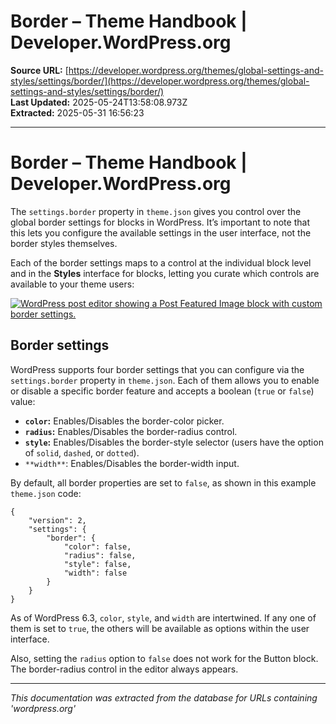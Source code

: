 # Border – Theme Handbook | Developer.WordPress.org

**Source URL:** [https://developer.wordpress.org/themes/global-settings-and-styles/settings/border/](https://developer.wordpress.org/themes/global-settings-and-styles/settings/border/)  
**Last Updated:** 2025-05-24T13:58:08.973Z  
**Extracted:** 2025-05-31 16:56:23

---

# Border – Theme Handbook | Developer.WordPress.org

The `settings.border` property in `theme.json` gives you control over the global border settings for blocks in WordPress. It’s important to note that this lets you configure the available settings in the user interface, not the border styles themselves.

Each of the border settings maps to a control at the individual block level and in the **Styles** interface for blocks, letting you curate which controls are available to your theme users:

[![WordPress post editor showing a Post Featured Image block with custom border settings.](https://i0.wp.com/developer.wordpress.org/files/2023/10/border-settings.jpg?resize=2048%2C1066&ssl=1)](https://i0.wp.com/developer.wordpress.org/files/2023/10/border-settings.jpg?ssl=1)

## Border settings

WordPress supports four border settings that you can configure via the `settings.border` property in `theme.json`. Each of them allows you to enable or disable a specific border feature and accepts a boolean (`true` or `false`) value:

*   **`color`:** Enables/Disables the border-color picker.
*   **`radius`:** Enables/Disables the border-radius control.
*   **`style`:** Enables/Disables the border-style selector (users have the option of `solid`, `dashed`, or `dotted`).
*   `**width**`: Enables/Disables the border-width input.

By default, all border properties are set to `false`, as shown in this example `theme.json` code:

```
{
	"version": 2,
	"settings": {
		"border": {
			"color": false,
			"radius": false,
			"style": false,
			"width": false
		}
	}
}
```

As of WordPress 6.3, `color`, `style`, and `width` are intertwined. If any one of them is set to `true`, the others will be available as options within the user interface.

Also, setting the `radius` option to `false` does not work for the Button block. The border-radius control in the editor always appears.

---

*This documentation was extracted from the database for URLs containing 'wordpress.org'*
